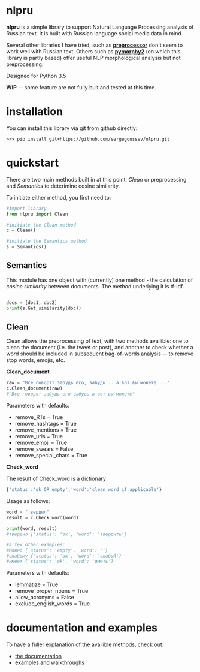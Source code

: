 # nlpru

**nlpru** is a simple library to support Natural Language Processing analysis of Russian text. It is built with Russian language social media data in mind.

Several other libraries I have tried, such as [**preprocessor**](https://github.com/s/preprocessor) don't seem to work well with Russian text. Others such as [**pymorphy2**](https://github.com/kmike/pymorphy2) (on which this library is partly based) offer useful NLP morphological analysis but not preprocessing.

Designed for Python 3.5

**WIP** -- some feature are not fully buit and tested at this time.

# installation

You can install this library via git from github directly: 

    >>> pip install git+https://github.com/sergegoussev/nlpru.git

# quickstart

There are two main methods built in at this point: *Clean* or preprocessing and *Semantics* to deterimine cosine similarity.

To initiate either method, you first need to:

```python
#import library
from nlpru import Clean

#initiate the Clean method
c = Clean()

#initiate the Semantics method
s = Semantics()
```
## Semantics

This module has one object with (currently) one method - the calculation of *cosine similarity* between documents. The method underlying it is tf-idf.

```python

docs = [doc1, doc2]
print(s.Get_similarity(doc))
```

## Clean

Clean allows the preprocessing of text, with two methods availible: one to clean the document (i.e. the tweet or post), and another to check whether a word should be included in subsequent bag-of-words analysis -- to remove stop words, emojis, etc.

**Clean_document**
```python
raw = "Все говорят забудь его, забудь... а вот вы можете ..."
c.Clean_document(raw)
#"Все говорят забудь его забудь а вот вы можете"
```
Parameters with defaults:
* remove_RTs = True
* remove_hashtags = True
* remove_mentions = True
* remove_urls = True
* remove_emoji = True
* remove_swears = False
* remove_special_chars = True


**Check_word**

The result of Check_word is a dictionary 
```javascript
{'status':'ok OR empty','word':'clean word if applicable'}
```

Usage as follows:
```python
word = "твердил"
result = c.Check_word(word)

print(word, result)
#твердил {'status': 'ok', 'word': 'твердить'}

#a few other examples:
#Можно {'status': 'empty', 'word': ''}
#слабому {'status': 'ok', 'word': 'слабый'}
#имеет {'status': 'ok', 'word': 'иметь'}
```
Parameters with defaults:
* lemmatize = True 
* remove_proper_nouns = True
* allow_acronyms = False 
* exclude_english_words = True

# documentation and examples

To have a fuller explanation of the availible methods, check out:
* [the documentation](docs/README.md)
* [examples and walkthroughs](examples/README.md)